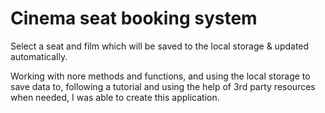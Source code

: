 # Cinema seat booking system

Select a seat and film which will be saved to the local storage & updated automatically. 

Working with nore methods and functions, and using the local storage to save data to, following a tutorial and using the help of 3rd party resources when needed, I was able to create this application. 

